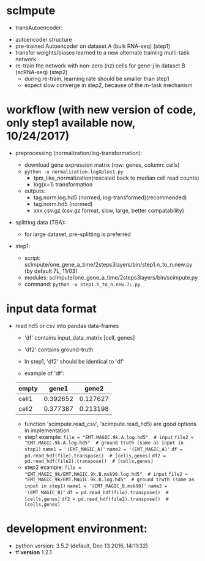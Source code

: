 # scImpute
* transAutoencoder: 
- autoencoder structure
- pre-trained Autoencoder on dataset A (bulk RNA-seq) (step1)
- transfer weights/biases learned to a new alternate training multi-task network
- re-train the network with non-zero (nz) cells for gene-j in dataset B (scRNA-seq) (step2)
  - during re-train, learning rate should be smaller than step1
  - expect slow converge in step2, because of the m-task mechanism

# workflow (with new version of code, only step1 available now, 10/24/2017)
* preprocessing (normalization/log-transformation):
  - download gene expression matrix (row: genes, column: cells)
  - `python -u normalization.logXplus1.py`
    - tpm_like_normalization(rescaled back to median cell read counts)
    - log(x+1) transformation
  - outputs:
    - tag.norm.log.hd5 (normed, log-transformed)(recommended)
    - tag.norm.hd5 (normed)
    - xxx.csv.gz (csv.gz format, slow, large, better compatability)
    
* splitting data (TBA):
  - for large dataset, pre-splitting is preferred
  
* step1: 
  - script: scImpute/one_gene_a_time/2steps3layers/bin/step1.n_to_n.new.py (by default 7L, 11/03)
  - modules: scImpute/one_gene_a_time/2steps3layers/bin/scimpute.py
  - command: `python -u step1.n_to_n.new.7L.py`
  
# input data format
- read hd5 or csv into pandas data-frames
  - 'df' contains input_data_matrix [cell, genes]
  - 'df2' contains ground-truth
  - In step1, 'df2' should be identical to 'df'
  
  - example of 'df':
  
  empty|gene1|gene2
  ---|---|---
  cell1|0.392652|0.127627
  cell2|0.377387|0.213198
  
  - function 'scimpute.read_csv', 'scimpute.read_hd5) are good options in implementation
  - step1 example: 
  `file = "EMT.MAGIC.9k.A.log.hd5"  # input`
  `file2 = "EMT.MAGIC.9k.A.log.hd5"  # ground truth (same as input in step1)`
  `name1 = '(EMT_MAGIC_A)'`
  `name2 = '(EMT_MAGIC_A)'`
  `df = pd.read_hdf(file).transpose()  # [cells,genes]`
  `df2 = pd.read_hdf(file2).transpose()  # [cells,genes]`
  - step2 example: 
  `file = "EMT_MAGIC_9k/EMT.MAGIC.9k.B.msk90.log.hd5"  # input`
  `file2 = "EMT_MAGIC_9k/EMT.MAGIC.9k.B.log.hd5"  # ground truth (same as input in step1)`
  `name1 = '(EMT_MAGIC_B.msk90)'`
  `name2 = '(EMT_MAGIC_B)'`
  `df = pd.read_hdf(file).transpose()  # [cells,genes]`
  `df2 = pd.read_hdf(file2).transpose()  # [cells,genes]`

# development environment:
  - python version: 3.5.2 (default, Dec 13 2016, 14:11:32)
  - tf.__version__ 1.2.1





